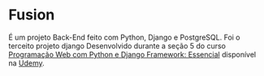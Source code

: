 # Fusion
 
 É um projeto Back-End feito com Python, Django e PostgreSQL. Foi o terceito projeto django Desenvolvido durante a seção 5 do curso [Programação Web com Python e Django Framework: Essencial](https://www.udemy.com/course/programacao-web-com-django-framework-do-basico-ao-avancado/) disponível na [Udemy](https://www.udemy.com/).
